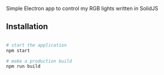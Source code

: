 Simple Electron app to control my RGB lights written in SolidJS
## Installation

```bash

# start the application
npm start

# make a production build
npm run build
```

